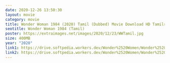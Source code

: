 ```yaml
---
date: 2020-12-26 13:50:30
layout: movie
category: movie
title: Wonder Woman 1984 (2020) Tamil (Dubbed) Movie Download HD Tamilrockers [400MB]
seotitle: Wonder Woman 1984 (Tamil)
poster: https://extraimages.net/images/2020/12/23/WWTamil.jpg
size: 400MB
year: "2020"
link1: https://drive.softpedia.workers.dev/Wonder%2520Women/Wonder%2520Woman%25201984%2520(2020)%2520Tamil%2520400MB.mkv?rootId=0AN9zhQ1hps-9Uk9PVA
link2: https://drive.softpedia.workers.dev/Wonder%2520Women/Wonder%2520Woman%25201984%2520(2020)%2520Tamil%2520400MB.mkv?rootId=0AN9zhQ1hps-9Uk9PVA
---
```

